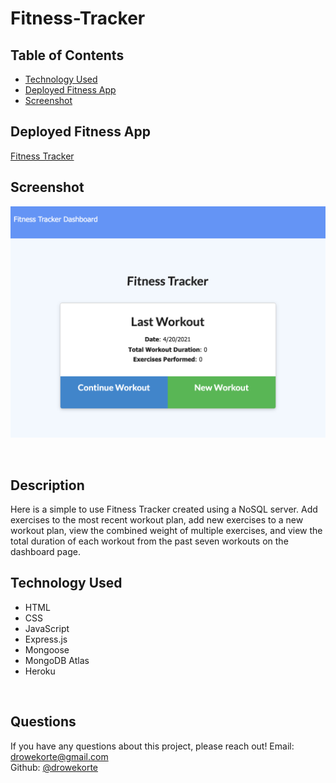 # Fitness-Tracker

## Table of Contents
* [Technology Used](#technology-used)
* [Deployed Fitness App ](#deployed-fitness-app)
* [Screenshot](#screenshot)

## Deployed Fitness App 
[Fitness Tracker](https://uofa-fitness-tracker.herokuapp.com/?id=607f05e63794ee0015126728)
<br>


## Screenshot

![png](./assets/fitness-tracker.png)


<br>

## Description

Here is a simple to use Fitness Tracker created using a NoSQL server. Add exercises to the most recent workout plan, add new exercises to a new workout plan, view the combined weight of multiple exercises, and view the total duration of each workout from the past seven workouts on the dashboard page. 

## Technology Used
* HTML
* CSS
* JavaScript
* Express.js
* Mongoose 
* MongoDB Atlas
* Heroku

<br>

## Questions
If you have any questions about this project, please reach out!
Email: drowekorte@gmail.com
<br>
Github: [@drowekorte](https://github.com/Drowekorte)


